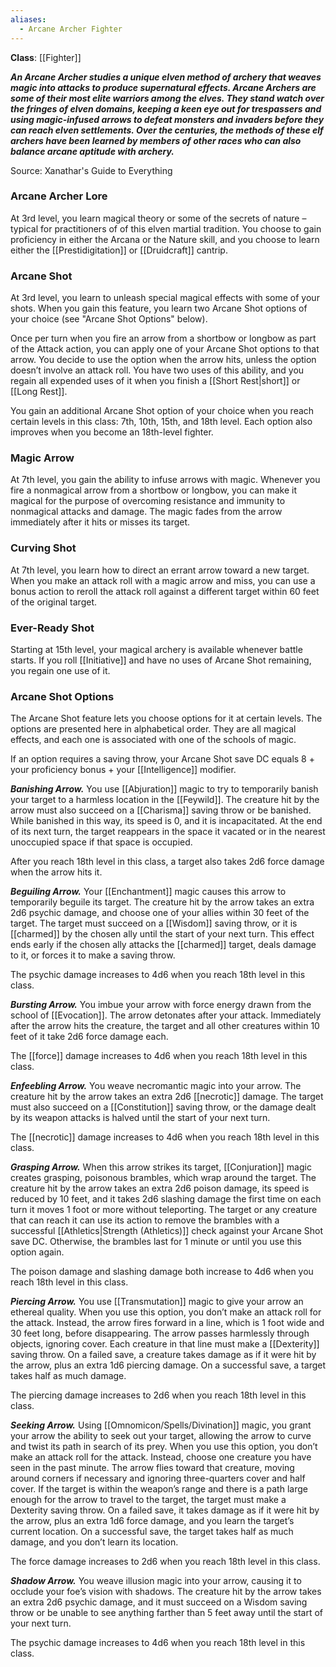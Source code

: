 ```yaml
---
aliases:
  - Arcane Archer Fighter
---
```

**Class**: [[Fighter]] 

**_An Arcane Archer studies a unique elven method of archery that weaves magic into attacks to produce supernatural effects. Arcane Archers are some of their most elite warriors among the elves. They stand watch over the fringes of elven domains, keeping a keen eye out for trespassers and using magic-infused arrows to defeat monsters and invaders before they can reach elven settlements. Over the centuries, the methods of these elf archers have been learned by members of other races who can also balance arcane aptitude with archery._**

Source: Xanathar's Guide to Everything

### Arcane Archer Lore

At 3rd level, you learn magical theory or some of the secrets of nature – typical for practitioners of of this elven martial tradition. You choose to gain proficiency in either the Arcana or the Nature skill, and you choose to learn either the [[Prestidigitation]] or [[Druidcraft]] cantrip.

### Arcane Shot

At 3rd level, you learn to unleash special magical effects with some of your shots. When you gain this feature, you learn two Arcane Shot options of your choice (see "Arcane Shot Options" below).

Once per turn when you fire an arrow from a shortbow or longbow as part of the Attack action, you can apply one of your Arcane Shot options to that arrow. You decide to use the option when the arrow hits, unless the option doesn’t involve an attack roll. You have two uses of this ability, and you regain all expended uses of it when you finish a [[Short Rest|short]] or [[Long Rest]].

You gain an additional Arcane Shot option of your choice when you reach certain levels in this class: 7th, 10th, 15th, and 18th level. Each option also improves when you become an 18th-level fighter.

### Magic Arrow

At 7th level, you gain the ability to infuse arrows with magic. Whenever you fire a nonmagical arrow from a shortbow or longbow, you can make it magical for the purpose of overcoming resistance and immunity to nonmagical attacks and damage. The magic fades from the arrow immediately after it hits or misses its target.

### Curving Shot

At 7th level, you learn how to direct an errant arrow toward a new target. When you make an attack roll with a magic arrow and miss, you can use a bonus action to reroll the attack roll against a different target within 60 feet of the original target.

### Ever-Ready Shot

Starting at 15th level, your magical archery is available whenever battle starts. If you roll [[Initiative]] and have no uses of Arcane Shot remaining, you regain one use of it.

### Arcane Shot Options

The Arcane Shot feature lets you choose options for it at certain levels. The options are presented here in alphabetical order. They are all magical effects, and each one is associated with one of the schools of magic.

If an option requires a saving throw, your Arcane Shot save DC equals 8 + your proficiency bonus + your [[Intelligence]] modifier.

**_Banishing Arrow._** You use [[Abjuration]] magic to try to temporarily banish your target to a harmless location in the [[Feywild]]. The creature hit by the arrow must also succeed on a [[Charisma]] saving throw or be banished. While banished in this way, its speed is 0, and it is incapacitated. At the end of its next turn, the target reappears in the space it vacated or in the nearest unoccupied space if that space is occupied.

After you reach 18th level in this class, a target also takes 2d6 force damage when the arrow hits it.

**_Beguiling Arrow._** Your [[Enchantment]] magic causes this arrow to temporarily beguile its target. The creature hit by the arrow takes an extra 2d6 psychic damage, and choose one of your allies within 30 feet of the target. The target must succeed on a [[Wisdom]] saving throw, or it is [[charmed]] by the chosen ally until the start of your next turn. This effect ends early if the chosen ally attacks the [[charmed]] target, deals damage to it, or forces it to make a saving throw.

The psychic damage increases to 4d6 when you reach 18th level in this class.

**_Bursting Arrow._** You imbue your arrow with force energy drawn from the school of [[Evocation]]. The arrow detonates after your attack. Immediately after the arrow hits the creature, the target and all other creatures within 10 feet of it take 2d6 force damage each.

The [[force]] damage increases to 4d6 when you reach 18th level in this class.

**_Enfeebling Arrow._** You weave necromantic magic into your arrow. The creature hit by the arrow takes an extra 2d6 [[necrotic]] damage. The target must also succeed on a [[Constitution]] saving throw, or the damage dealt by its weapon attacks is halved until the start of your next turn.

The [[necrotic]] damage increases to 4d6 when you reach 18th level in this class.

**_Grasping Arrow._** When this arrow strikes its target, [[Conjuration]] magic creates grasping, poisonous brambles, which wrap around the target. The creature hit by the arrow takes an extra 2d6 poison damage, its speed is reduced by 10 feet, and it takes 2d6 slashing damage the first time on each turn it moves 1 foot or more without teleporting. The target or any creature that can reach it can use its action to remove the brambles with a successful [[Athletics|Strength (Athletics)]] check against your Arcane Shot save DC. Otherwise, the brambles last for 1 minute or until you use this option again.

The poison damage and slashing damage both increase to 4d6 when you reach 18th level in this class.

**_Piercing Arrow._** You use [[Transmutation]] magic to give your arrow an ethereal quality. When you use this option, you don’t make an attack roll for the attack. Instead, the arrow fires forward in a line, which is 1 foot wide and 30 feet long, before disappearing. The arrow passes harmlessly through objects, ignoring cover. Each creature in that line must make a [[Dexterity]] saving throw. On a failed save, a creature takes damage as if it were hit by the arrow, plus an extra 1d6 piercing damage. On a successful save, a target takes half as much damage.

The piercing damage increases to 2d6 when you reach 18th level in this class.

**_Seeking Arrow._** Using [[Omnomicon/Spells/Divination]] magic, you grant your arrow the ability to seek out your target, allowing the arrow to curve and twist its path in search of its prey. When you use this option, you don’t make an attack roll for the attack. Instead, choose one creature you have seen in the past minute. The arrow flies toward that creature, moving around corners if necessary and ignoring three-quarters cover and half cover. If the target is within the weapon’s range and there is a path large enough for the arrow to travel to the target, the target must make a Dexterity saving throw. On a failed save, it takes damage as if it were hit by the arrow, plus an extra 1d6 force damage, and you learn the target’s current location. On a successful save, the target takes half as much damage, and you don’t learn its location.

The force damage increases to 2d6 when you reach 18th level in this class.

**_Shadow Arrow._** You weave illusion magic into your arrow, causing it to occlude your foe’s vision with shadows. The creature hit by the arrow takes an extra 2d6 psychic damage, and it must succeed on a Wisdom saving throw or be unable to see anything farther than 5 feet away until the start of your next turn.

The psychic damage increases to 4d6 when you reach 18th level in this class.